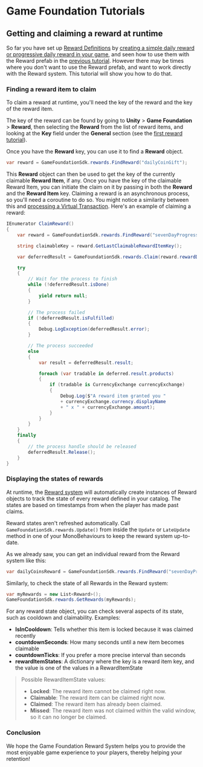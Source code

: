 # Game Foundation Tutorials

## Getting and claiming a reward at runtime

So far you have set up [Reward Definitions] by [creating a simple daily reward or progressive daily reward in your game], and seen how to use them with the Reward prefab in the [previous tutorial].
However there may be times where you don't want to use the Reward prefab, and want to work directly with the Reward system.
This tutorial will show you how to do that.

### Finding a reward item to claim

To claim a reward at runtime, you'll need the key of the reward and the key of the reward item. 

The key of the reward can be found by going to __Unity__ > __Game Foundation__ > __Reward__, then selecting the __Reward__ from the list of reward items, and looking at the __Key__ field under the __General__ section (see the [first reward tutorial]).

Once you have the __Reward__ key, you can use it to find a __Reward__ object.

```cs
var reward = GameFoundationSdk.rewards.FindReward("dailyCoinGift");
```

This __Reward__ object can then be used to get the key of the currently claimable __Reward Item__, if any.
Once you have the key of the claimable Reward Item, you can initiate the claim on it by passing in both the __Reward__ and the __Reward Item__ key. Claiming a reward is an asynchronous process, so you'll need a coroutine to do so. You might notice a similarity between this and [processing a Virtual Transaction]. Here's an example of claiming a reward:

```cs
IEnumerator ClaimReward()
{
    var reward = GameFoundationSdk.rewards.FindReward("sevenDayProgressive");

    string claimableKey = reward.GetLastClaimableRewardItemKey();

    var deferredResult = GameFoundationSdk.rewards.Claim(reward.rewardDefinition, claimableKey);

    try
    {
        // Wait for the process to finish
        while (!deferredResult.isDone)
        {
            yield return null;
        }

        // The process failed
        if (!deferredResult.isFulfilled)
        {
            Debug.LogException(deferredResult.error);
        }

        // The process succeeded
        else
        {
            var result = deferredResult.result;

            foreach (var tradable in deferred.result.products)
            {
                if (tradable is CurrencyExchange currencyExchange)
                {
                    Debug.Log($"A reward item granted you "
                    + currencyExchange.currency.displayName
                    + " x " + currencyExchange.amount);
                }
            }
        }
    }
    finally
    {
        // the process handle should be released
        deferredResult.Release();
    }
}
```

### Displaying the states of rewards

At runtime, the [Reward system] will automatically create instances of Reward objects to track the state of every reward defined in your catalog. The states are based on timestamps from when the player has made past claims.

Reward states aren't refreshed automatically. Call `GameFoundationSdk.rewards.Update()` from inside the `Update` or `LateUpdate` method in one of your MonoBehaviours to keep the reward system up-to-date.

As we already saw, you can get an individual reward from the Reward system like this:

```cs
var dailyCoinsReward = GameFoundationSdk.rewards.FindReward("sevenDayProgressive");
```

Similarly, to check the state of all Rewards in the Reward system:

```cs
var myRewards = new List<Reward>();
GameFoundationSdk.rewards.GetRewards(myRewards);
```

For any reward state object, you can check several aspects of its state, such as cooldown and claimability. Examples:

- __IsInCooldown__: Tells whether this item is locked because it was claimed recently
- __countdownSeconds__: How many seconds until a new item becomes claimable
- __countdownTicks__: If you prefer a more precise interval than seconds
- __rewardItemStates__: A dictionary where the key is a reward item key, and the value is one of the values in a RewardItemState

> Possible RewardItemState values:
> - __Locked__: The reward item cannot be claimed right now.
> - __Claimable__: The reward item can be claimed right now.
> - __Claimed__: The reward item has already been claimed. 
> - __Missed__: The reward item was not claimed within the valid window, so it can no longer be claimed.

### Conclusion
We hope the Game Foundation Reward System helps you to provide the most enjoyable game experience to your players, thereby helping your retention!





[Reward definitions]: ../CatalogItems/RewardDefinition.md
[creating a simple daily reward or progressive daily reward in your game]: 17-CreatingRewards.md
[previous tutorial]: 18-WorkingWithRewardPrefabs.md
[first reward tutorial]: 17-CreatingRewards.md
[runtime transaction tutorial]: 10-PlayingWithRuntimeVirtualTransaction.md
[reward system]: ../GameSystems/RewardManager.md
[processing a Virtual Transaction]: 10-PlayingWithRuntimeVirtualTransaction.md
